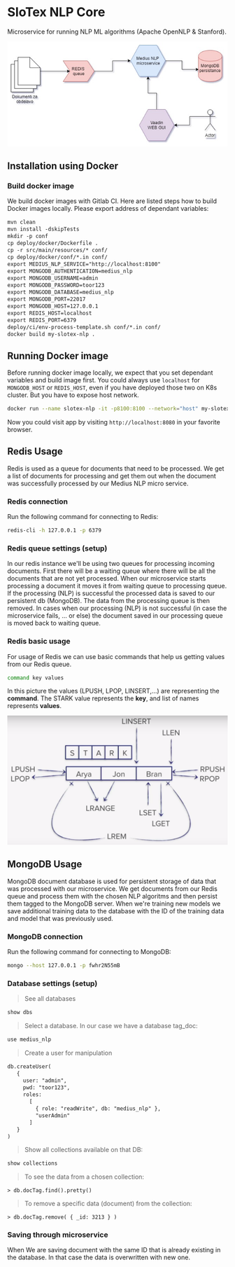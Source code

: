 # SloTex NLP Core

Microservice for running NLP ML algorithms (Apache OpenNLP & Stanford).

![alt text](docs/MediusNLP-microservice.jpg)

## Installation using Docker

### Build docker image

We build docker images with Gitlab CI. Here are listed steps how to build
Docker images locally. Please export address of dependant variables:


```
mvn clean
mvn install -dskipTests
mkdir -p conf
cp deploy/docker/Dockerfile .
cp -r src/main/resources/* conf/
cp deploy/docker/conf/*.in conf/
export MEDIUS_NLP_SERVICE="http://localhost:8100"
export MONGODB_AUTHENTICATION=medius_nlp
export MONGODB_USERNAME=admin
export MONGODB_PASSWORD=toor123
export MONGODB_DATABASE=medius_nlp
export MONGODB_PORT=22017
export MONGODB_HOST=127.0.0.1
export REDIS_HOST=localhost
export REDIS_PORT=6379
deploy/ci/env-process-template.sh conf/*.in conf/
docker build my-slotex-nlp .
```

## Running Docker image

Before running docker image locally, we expect that you set dependant variables
and build image first. You could always use `localhost` for `MONGODB_HOST` or
`REDIS_HOST`, even if you have deployed those two on K8s cluster. But you have
to expose host network.

```bash
docker run --name slotex-nlp -it -p8100:8100 --network="host" my-slotex-nlp 
```

Now you could visit app by visiting `http://localhost:8080` in your favorite
browser.


## Redis Usage

Redis is used as a queue for documents that need to be processed. We get a list of documents for processing and get them out when the document was successfully processed by our Medius NLP 
micro service.

### Redis connection

Run the following command for connecting to Redis:

```bash
redis-cli -h 127.0.0.1 -p 6379
```

### Redis queue settings (setup)

In our redis instance we'll be using two queues for processing incoming documents. First there will be a waiting queue where there will be all the documents that are not yet processed. When 
our microservice starts processing a document it moves it from waiting queue to processing queue. If the processing (NLP) is successful the processed data is saved to our persistent db (MongoDB). 
The data from the processing queue is then removed. In cases when our processing (NLP) is not successful (in case the microservice fails, ... or else) the document saved in our processing queue 
is moved back to waiting queue. 

### Redis basic usage

For usage of Redis we can use basic commands that help us getting values from our Redis queue.

```bash
command key values
```

In this picture the values (LPUSH, LPOP, LINSERT,...) are representing the **command**. The STARK value represents the **key**, and list of names represents **values**.

![alt text](docs/redis-basic-commands-lists.png)

## MongoDB Usage

MongoDB document database is used for persistent storage of data that was processed with our microservice. We get documents from our Redis queue and process them with the chosen NLP algoritms
and then persist them tagged to the MongoDB server. When we're training new models we save additional training data to the database with the ID of the training data and model that was previously used.

### MongoDB connection

Run the following command for connecting to MongoDB:

```bash
mongo --host 127.0.0.1 -p fwhr2N55mB
```

### Database settings (setup)
>See all databases

```bash
show dbs
```

>Select a database. In our case we have a database tag_doc:
```bash
use medius_nlp
```

>Create a user for manipulation
```
db.createUser(
   {
     user: "admin",
     pwd: "toor123",
     roles:
       [
         { role: "readWrite", db: "medius_nlp" }, 
         "userAdmin"
       ]
   }
)
```

>Show all collections available on that DB:
```bash
show collections
```

>To see the data from a chosen collection:
```
> db.docTag.find().pretty()
```

>To remove a specific data (document) from the collection:
```
> db.docTag.remove( { _id: 3213 } )
```

### Saving through microservice

When We are saving document with the same ID that is already existing in the database. In that case the data is overwritten with new one.

